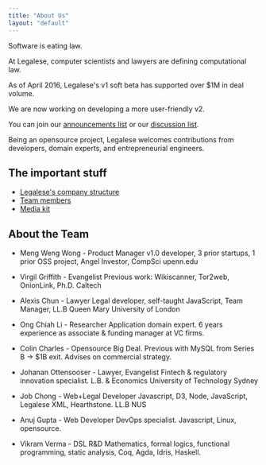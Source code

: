 ```yaml
---
title: "About Us"
layout: "default"
---
```



Software is eating law.

At Legalese, computer scientists and lawyers are defining computational law.

As of April 2016, Legalese's v1 soft beta has supported over $1M in deal volume.

We are now working on developing a more user-friendly v2.

You can join our [announcements list](https://groups.google.com/a/lists.legalese.com/d/forum/wellwishers) or our [discussion list](https://groups.google.com/a/lists.legalese.com/d/forum/talk).

Being an opensource project, Legalese welcomes contributions from developers, domain experts, and entrepreneurial engineers.

## The important stuff

* [Legalese's company structure](https://app.glassfrog.com/organizations/4050)
* [Team members](https://app.glassfrog.com/circles/11359#_members)
* [Media kit](https://legalese.com/v1.0/page/media-kit)


## About the Team

* Meng Weng Wong - Product Manager
    v1.0 developer, 3 prior startups, 1 prior OSS project, Angel Investor, CompSci upenn.edu

* Virgil Griffith - Evangelist
    Previous work: Wikiscanner, Tor2web, OnionLink, Ph.D. Caltech

* Alexis Chun - Lawyer
   Legal developer, self-taught JavaScript, Team Manager, LL.B Queen Mary University of London

* Ong Chiah Li - Researcher
    Application domain expert. 6 years experience as associate & funding manager at VC firms.

* Colin Charles - Opensource Big Deal.
    Previous with MySQL from Series B -> $1B exit.  Advises on commercial strategy.

* Johanan Ottensooser - Lawyer, Evangelist
    Fintech & regulatory innovation specialist.  L.B. & Economics University of Technology Sydney

* Job Chong - Web+Legal Developer
    Javascript, D3, Node, JavaScript, Legalese XML, Hearthstone.  LL.B NUS

* Anuj Gupta - Web Developer
   DevOps specialist.  Javascript, Linux, opensource.

* Vikram Verma - DSL R&D
    Mathematics, formal logics, functional programming, static analysis, Coq, Agda, Idris, Haskell.
